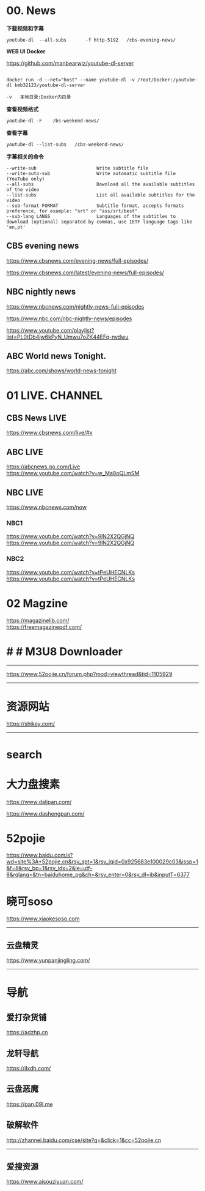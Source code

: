 #  00. News


**下载视频和字幕**

```
youtube-dl  --all-subs       -f http-5192   /cbs-evening-news/
```


**WEB UI  Docker**

https://github.com/manbearwiz/youtube-dl-server  

```

docker run -d --net="host" --name youtube-dl -v /root/Docker:/youtube-dl kmb32123/youtube-dl-server

-v   本地目录:Docker内目录   

```



**查看视频格式**
```
youtube-dl -F    /bs-weekend-news/
```
**查看字幕**
```
youtube-dl --list-subs   /cbs-weekend-news/
```
**字幕相关的命令**
```
--write-sub                      Write subtitle file
--write-auto-sub                 Write automatic subtitle file (YouTube only)
--all-subs                       Download all the available subtitles of the video
--list-subs                      List all available subtitles for the video
--sub-format FORMAT              Subtitle format, accepts formats preference, for example: "srt" or "ass/srt/best"
--sub-lang LANGS                 Languages of the subtitles to download (optional) separated by commas, use IETF language tags like 'en,pt'
```



## CBS evening news
https://www.cbsnews.com/evening-news/full-episodes/    

https://www.cbsnews.com/latest/evening-news/full-episodes/


##  NBC nightly news
https://www.nbcnews.com/nightly-news-full-episodes

https://www.nbc.com/nbc-nightly-news/episodes

https://www.youtube.com/playlist?list=PL0tDb4jw6kPyN_Umwu7oZK44EFq-nvdwu   



##  ABC World news Tonight. 

https://abc.com/shows/world-news-tonight     





#  01  LIVE. CHANNEL 

##  CBS News LIVE

https://www.cbsnews.com/live/#x   


## ABC LIVE
https://abcnews.go.com/Live   
https://www.youtube.com/watch?v=w_Ma8oQLmSM


##  NBC LIVE


https://www.nbcnews.com/now    


###   **NBC1**
https://www.youtube.com/watch?v=9lN2X2QGjNQ
https://www.youtube.com/watch?v=9lN2X2QGjNQ

###   **NBC2**
https://www.youtube.com/watch?v=tPeUHECNLKs
https://www.youtube.com/watch?v=tPeUHECNLKs




#  02 Magzine


https://magazinelib.com/       
https://freemagazinepdf.com/    




#  #   #   M3U8 Downloader

---


https://www.52pojie.cn/forum.php?mod=viewthread&tid=1105929

----

#  资源网站

https://shikey.com/   




-----

# search  

# 大力盘搜素

https://www.dalipan.com/

https://www.dashengpan.com/    

# 52pojie
https://www.baidu.com/s?wd=site%3A+52pojie.cn&rsv_spt=1&rsv_iqid=0x925683e100029c03&issp=1&f=8&rsv_bp=1&rsv_idx=2&ie=utf-8&rqlang=&tn=baiduhome_pg&ch=&rsv_enter=0&rsv_dl=ib&inputT=6377


# 晓可soso
https://www.xiaokesoso.com




--------

##  云盘精灵   
https://www.yunpanjingling.com/




----

#  导航

## 爱打杂货铺
https://adzhp.cn  

##  龙轩导航  
https://ilxdh.com/


## 云盘恶魔   
https://pan.09l.me    



##  破解软件   

http://zhannei.baidu.com/cse/site?q=&click=1&cc=52pojie.cn




------

##  爱搜资源  

https://www.aisouziyuan.com/  
